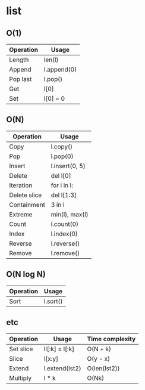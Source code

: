 # list

## O(1)

| Operation | Usage       |
| --------- | ----------- |
| Length    | len(l)      |
| Append    | l.append(0) |
| Pop last  | l.pop()     |
| Get       | l[0]        |
| Set       | l[0] = 0    |

## O(N)
| Operation    | Usage          |
| ------------ | -------------- |
| Copy         | l.copy()       |
| Pop          | l.pop(0)       |
| Insert       | l.insert(0, 5) |
| Delete       | del l[0]       |
| Iteration    | for i in l:    |
| Delete slice | del l[1:3]     |
| Containment  | 3 in l         |
| Extreme      | min(l), max(l) |
| Count        | l.count(0)     |
| Index        | l.index(0)     |
| Reverse      | l.reverse()    |
| Remove       | l.remove()     |

## O(N log N)
| Operation | Usage    |
| --------- | -------- |
| Sort      | l.sort() |

## etc
| Operation | Usage          | Time complexity |
| --------- | -------------- | --------------- |
| Set slice | ll[:k] = l[:k] | O(N + k)        |
| Slice     | l[x:y]         | O(y - x)        |
| Extend    | l.extend(lst2) | O(len(lst2))    |
| Multiply  | l * k          | O(Nk)           |
